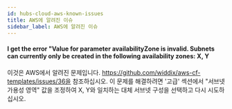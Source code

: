 ```yaml
---
id: hubs-cloud-aws-known-issues
title: AWS에 알려진 이슈
sidebar_label: AWS에 알려진 이슈
---
```


#### I get the error "Value for parameter availabilityZone is invalid. Subnets can currently only be created in the following availability zones: X, Y

이것은 AWS에서 알려진 문제입니다. https://github.com/widdix/aws-cf-templates/issues/36을 참조하십시오.
이 문제를 해결하려면 '고급' 섹션에서 "서브넷 가용성 영역" 값을 조정하여 X, Y와 일치하는 대체 서브넷 구성을 선택하고 다시 시도하십시오.
